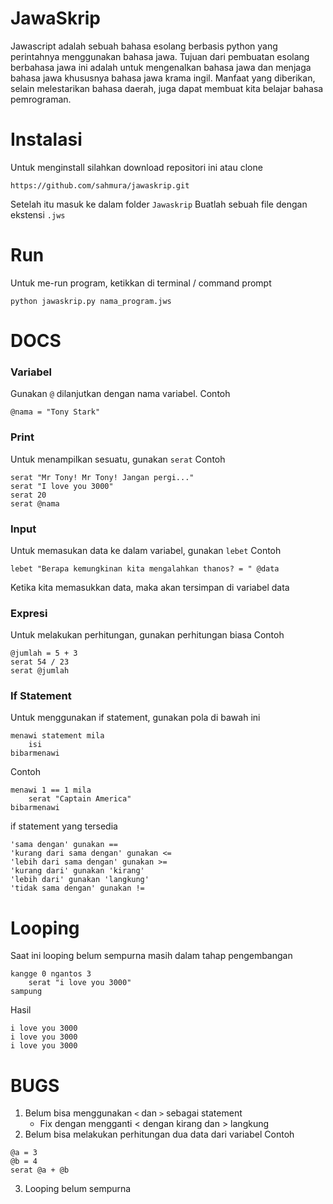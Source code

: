 # JawaSkrip
Jawascript  adalah sebuah bahasa esolang berbasis python yang perintahnya menggunakan bahasa jawa. Tujuan dari pembuatan esolang berbahasa jawa ini adalah untuk mengenalkan bahasa jawa dan menjaga bahasa jawa khususnya bahasa jawa krama ingil. Manfaat yang diberikan, selain melestarikan bahasa daerah, juga dapat membuat kita belajar bahasa pemrograman.

# Instalasi
Untuk menginstall silahkan download repositori ini atau clone

```
https://github.com/sahmura/jawaskrip.git
```
Setelah itu masuk ke dalam folder `Jawaskrip`
Buatlah sebuah file dengan ekstensi `.jws`

# Run
Untuk me-run program, ketikkan di terminal / command prompt

```
python jawaskrip.py nama_program.jws
```

# DOCS

### Variabel
Gunakan `@` dilanjutkan dengan nama variabel.
Contoh

```
@nama = "Tony Stark"
```

### Print
Untuk menampilkan sesuatu, gunakan `serat`
Contoh

```
serat "Mr Tony! Mr Tony! Jangan pergi..."
serat "I love you 3000"
serat 20
serat @nama
```

### Input
Untuk memasukan data ke dalam variabel, gunakan `lebet`
Contoh

```
lebet "Berapa kemungkinan kita mengalahkan thanos? = " @data
```

Ketika kita memasukkan data, maka akan tersimpan di variabel data

### Expresi
Untuk melakukan perhitungan, gunakan perhitungan biasa
Contoh

```
@jumlah = 5 + 3
serat 54 / 23
serat @jumlah
```

### If Statement
Untuk menggunakan if statement, gunakan pola di bawah ini

```
menawi statement mila
    isi
bibarmenawi
```

Contoh

```
menawi 1 == 1 mila
    serat "Captain America"
bibarmenawi
```

if statement yang tersedia

```
'sama dengan' gunakan ==
'kurang dari sama dengan' gunakan <=
'lebih dari sama dengan' gunakan >=
'kurang dari' gunakan 'kirang'
'lebih dari' gunakan 'langkung'
'tidak sama dengan' gunakan !=
```

# Looping
Saat ini looping belum sempurna masih dalam tahap pengembangan

```
kangge 0 ngantos 3
    serat "i love you 3000"
sampung
```

Hasil

```
i love you 3000
i love you 3000
i love you 3000
```

# BUGS

1. Belum bisa menggunakan `<` dan `>` sebagai statement
    - Fix dengan mengganti < dengan kirang dan > langkung
2. Belum bisa melakukan perhitungan dua data dari variabel
Contoh

```
@a = 3
@b = 4
serat @a + @b
```
3. Looping belum sempurna
